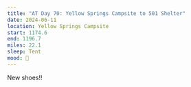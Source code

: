 ```yaml
---
title: "AT Day 70: Yellow Springs Campsite to 501 Shelter"
date: 2024-06-11
location: Yellow Springs Campsite
start: 1174.6
end: 1196.7
miles: 22.1
sleep: Tent
mood: 🙂
---
```

New shoes!!